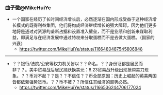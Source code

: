 ### 曲子徽@MikeHuiYe
- 一个国家在经历了长时间经济增长后，必然逐渐在国内形成受益于这种经济增长模式的既得利益集团，他们将构成经济继续增长的强大障碍。因为他们更多地将是通过对资源的垄断占据和设置准入壁垒，而不是业绩和创新来谋取利益，即满足与在经济发展中通过特权来分取蛋糕而不是去做大蛋糕。（国家的兴衰）
  - https://twitter.com/MikeHuiYe/status/1166480487545806848
---
- ？？银行/法院/公安等权力机关皆以？？命名。？？身份证都是居民而非？？。美中贸易战后居民踊跃换美元：8.23贸易战升级出现抢购美刀现象。？？币对不起？？是？？不信任？？币全部原因：历史上崛起的英美两国皆都依赖强势货币。？？币不被？？所信任其经济的颓势必然。
  - https://twitter.com/MikeHuiYe/status/1166536244706177024
